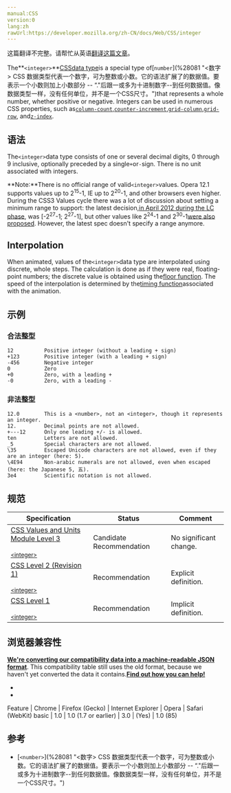```yaml
---
manual:CSS
version:0
lang:zh
rawUrl:https://developer.mozilla.org/zh-CN/docs/Web/CSS/integer
---
```




这篇翻译不完整。请帮忙从英语[翻译这篇文章](%30616 "")。






The**`<integer>`**[CSS](%427 "")[data type](%27786 "")is a special type of[`number`](%28081 "<数字> CSS 数据类型代表一个数字，可为整数或小数。它的语法扩展了<integer>的数据值。要表示一个小数则加上小数部分 -- “."后跟一或多为十进制数字--到任何<integer>数据值。像<integer>数据类型一样，<number>没有任何单位，并不是一个CSS尺寸。")that represents a whole number, whether positive or negative. Integers can be used in numerous CSS properties, such as[`column-count`](%27890 "column-count CSS属性，描述元素的列数。"),[`counter-increment`](%27903 "The counter-increment CSS property is used to increase the value of CSS Counters by a given value. The counter's value can be reset using the counter-reset CSS property."),[`grid-column`](%27982 "此页面仍未被本地化, 期待您的翻译!"),[`grid-row`](%27985 "此页面仍未被本地化, 期待您的翻译!"), and[`z-index`](%28267 "z-index 属性指定了一个具有定位属性的元素及其子代元素的 z-order。 当元素之间重叠的时候，z-order 决定哪一个元素覆盖在其余元素的上方显示。 通常来说 z-index 较大的元素会覆盖较小的一个。").


## 语法<a name="语法"></a>


The`<integer>`data type consists of one or several decimal digits, 0 through 9 inclusive, optionally preceded by a single`+`or`-`sign. There is no unit associated with integers.

**Note:**There is no official range of valid`<integer>`values. Opera 12.1 supports values up to 2<sup>15</sup>-1, IE up to 2<sup>20</sup>-1, and other browsers even higher. During the CSS3 Values cycle there was a lot of discussion about setting a minimum range to support: the latest decision,[in April 2012 during the LC phase](%30617 ""), was [-2<sup>27</sup>-1; 2<sup>27</sup>-1], but other values like 2<sup>24</sup>-1 and 2<sup>30</sup>-1[were also proposed](%30618 ""). However, the latest spec doesn&#39;t specify a range anymore.

## Interpolation<a name="Interpolation"></a>


When animated, values of the`<integer>`data type are interpolated using discrete, whole steps. The calculation is done as if they were real, floating-point numbers; the discrete value is obtained using the[floor function](%30619 "http://en.wikipedia.org/wiki/Floor_function"). The speed of the interpolation is determined by the[timing function](%28336 "timing-function")associated with the animation.


## 示例<a name="示例"></a>

### 合法整型<a name="合法整型"></a>

```
12          Positive integer (without a leading + sign)
+123        Positive integer (with a leading + sign)
-456        Negative integer
0           Zero
+0          Zero, with a leading +
-0          Zero, with a leading -
```

### 非法整型<a name="非法整型"></a>

```
12.0        This is a <number>, not an <integer>, though it represents an integer.
12.         Decimal points are not allowed.
+---12      Only one leading +/- is allowed.
ten         Letters are not allowed.
_5          Special characters are not allowed.
\35         Escaped Unicode characters are not allowed, even if they are an integer (here: 5).
\4E94       Non-arabic numerals are not allowed, even when escaped (here: the Japanese 5, 五).
3e4         Scientific notation is not allowed.
```

## 规范<a name="规范"></a>

Specification | Status | Comment 
 ---  |  ---  |  ---  | 
[CSS Values and Units Module Level 3<br></br><small>&lt;integer&gt;</small>](%30620 "") | Candidate Recommendation | No significant change. 
[CSS Level 2 (Revision 1)<br></br><small>&lt;integer&gt;</small>](%30621 "") | Recommendation | Explicit definition. 
[CSS Level 1<br></br><small>&lt;integer&gt;</small>](%29422 "") | Recommendation | Implicit definition. 


## 浏览器兼容性<a name="Browser_compatibility"></a>


**[We&#39;re converting our compatibility data into a machine-readable JSON format](%3344 "")**. This compatibility table still uses the old format, because we haven&#39;t yet converted the data it contains.**[Find out how you can help!](%3392 "")**


* 
* 

Feature | Chrome | Firefox (Gecko) | Internet Explorer | Opera | Safari (WebKit) 
basic | 1.0 | 1.0 (1.7 or earlier) | 3.0 | (Yes) | 1.0 (85) 





## 参考<a name="参考"></a>

* [`<number>`](%28081 "<数字> CSS 数据类型代表一个数字，可为整数或小数。它的语法扩展了<integer>的数据值。要表示一个小数则加上小数部分 -- “."后跟一或多为十进制数字--到任何<integer>数据值。像<integer>数据类型一样，<number>没有任何单位，并不是一个CSS尺寸。")



